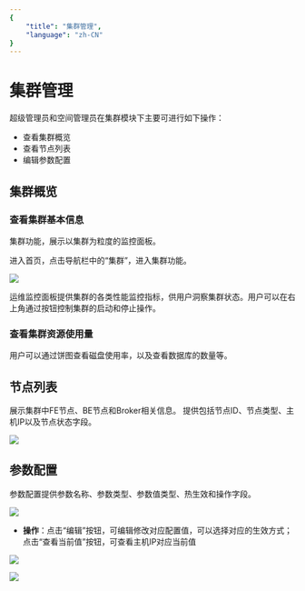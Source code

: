 ```yaml
---
{
    "title": "集群管理",
    "language": "zh-CN"
}
---
```


<!-- 
Licensed to the Apache Software Foundation (ASF) under one
or more contributor license agreements.  See the NOTICE file
distributed with this work for additional information
regarding copyright ownership.  The ASF licenses this file
to you under the Apache License, Version 2.0 (the
"License"); you may not use this file except in compliance
with the License.  You may obtain a copy of the License at

  http://www.apache.org/licenses/LICENSE-2.0

Unless required by applicable law or agreed to in writing,
software distributed under the License is distributed on an
"AS IS" BASIS, WITHOUT WARRANTIES OR CONDITIONS OF ANY
KIND, either express or implied.  See the License for the
specific language governing permissions and limitations
under the License.
-->

# 集群管理

超级管理员和空间管理员在集群模块下主要可进行如下操作：

- 查看集群概览
- 查看节点列表
- 编辑参数配置

## 集群概览

### 查看集群基本信息

集群功能，展示以集群为粒度的监控面板。

进入首页，点击导航栏中的“集群”，进入集群功能。

![](/images/doris-manager/iclustermanagenent-1.png)

运维监控面板提供集群的各类性能监控指标，供用户洞察集群状态。用户可以在右上角通过按钮控制集群的启动和停止操作。

### 查看集群资源使用量

用户可以通过饼图查看磁盘使用率，以及查看数据库的数量等。

## 节点列表

展示集群中FE节点、BE节点和Broker相关信息。
提供包括节点ID、节点类型、主机IP以及节点状态字段。

![](/images/doris-manager/iclustermanagenent-2.png)

## 参数配置

参数配置提供参数名称、参数类型、参数值类型、热生效和操作字段。

![](/images/doris-manager/iclustermanagenent-3.png)

- **操作**：点击“编辑”按钮，可编辑修改对应配置值，可以选择对应的生效方式；点击“查看当前值”按钮，可查看主机IP对应当前值

![](/images/doris-manager/iclustermanagenent-4.png)

![](/images/doris-manager/iclustermanagenent-5.png)

